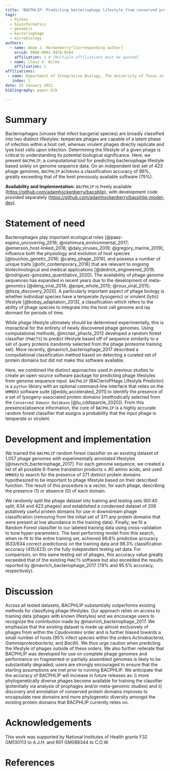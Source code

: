 ```yaml
---
title: 'BACPHLIP: Predicting bacteriophage lifestyle from conserved protein domains'
tags:
  - Python
  - bioinformatics
  - genomics
  - bacteriophage
  - microbiology
authors:
  - name: Adam J. Hockenberry^[Corresponding author]
    orcid: 0000-0001-9476-0104
    affiliation: 1 # (Multiple affiliations must be quoted)
  - name: Claus O. Wilke
    affiliation: 1
affiliations:
 - name: Department of Integrative Biology, The University of Texas at Austin
   index: 1
date: 25 January 2021
bibliography: paper.bib

---
```


# Summary
Bacteriophages (viruses that infect bacgerial species) are broadly classified
into two distinct lifestyles: temperate phages are capable of a latent phase of
infection within a host cell, whereas virulent phages directly replicate and
lyse host cells upon infection.  Determining the lifestyle of a given phage is
critical to understanding its potential biological significance. Here, we
present `BACPHLIP`, a computational tool for predicting bacteriophage lifestyle
based solely on genome sequence data. On an independent test set of 423 phage
genomes, `BACPHLIP` achieves a classification accuracy of 98%, greatly
exceeding that of the best previously available software (79%). 

**Availability and Implementation:** `BACPHLIP` is freely available
(https://github.com/adamhockenberry/bacphlip), with development code provided
separately (https://github.com/adamhockenberry/bacphlip-model-dev).

# Statement of need

Bacteriophages play important ecological roles [@paez-espino_uncovering_2016;
@nishimura_environmental_2017; @emerson_host-linked_2018; @daly_viruses_2019;
@gregory_marine_2019], influence both the physiology and evolution of host
species [@touchon_genetic_2016; @carey_phage_2019], and possess a number of
unique traits [@ofir_contemporary_2018] that are relevant to ongoing
biotechnological and medical applications [@dedrick_engineered_2019;
@rodriguez-gonzalez_quantitative_2020]. The availability of phage genome
sequences has expanded in recent years due to the development of meta-genomics
[@deng_viral_2014; @pope_whole_2015; @roux_viral_2015; @tisza_discovery_2020].
A particularly important aspect of phage biology is whether individual species
have a temperate (lysogenic) or virulent (lytic) lifestyle
[@bobay_adaptation_2013], a classification which refers to the ability of phage
species to integrate into the host cell genome and lay dormant for periods of
time. 

While phage lifestyle ultimately should be determined experimentally,
this is impractical for the entirety of newly discovered phage genomes.  Using
computational methods, @mcnair_phacts_2012 developed a random forest classifier
(`PHACTS`) to predict lifestyle based off of sequence similarity to a set of
query proteins (randomly selected from the phage proteome training set). More
recently, @mavrich_bacteriophage_2017 described a computational classification
method based on detecting a curated set of protein domains but did not make
this software available.

Here, we combined the distinct approaches used in previous studies to create an
open-source software package for predicting phage lifestyles from genome
sequence input. `BACPHLIP` (BACterioPHage LIfestyle Predictor) is a `python`
library with an optional command-line interface that relies on the `HMMER3`
software suite [@eddy_accelerated_2011] to identify the presence of a set of
lysogeny-associated protein domains (methodically selected from the `Conserved
Domain Database` [@lu_cddsparcle_2020]). From this presence/absence
information, the core of `BACPHLIP` is a highly accurate random forest
classifier that assigns a probability that the input phage is temperate or virulent.

# Development and implementation

We trained the `BACPHLIP` random forest classifier on an existing dataset of
1,057 phage genomes with experimentally annotated lifestyles
[@mavrich_bacteriophage_2017]. For each genome sequence, we created a list of
all possible 6-frame translation products $\geq$ 40 amino acids, and used
`HMMER3` to search for the presence of 371 distinct protein domains
hypothesized to be important to phage lifestyle based on their described
function. The result of this procedure is a vector, for each phage, describing
the presence (1) or absence (0) of each domain.

We randomly split the phage dataset into training and testing sets (60:40
split, 634 and 423 phages) and established a condensed dataset of 206
putatively useful protein domains for use in downstream phage classification
(removing from the initial set of 371 any protein domains that were present at
low abundance in the training data). Finally, we fit a Random Forest classifier
to our labeled training data using cross-validation to tune hyper-parameters.
The best performing model from this search, when re-fit to the entire training
set, achieved 99.8% predictive accuracy (633/634 correct predictions) on the
training data and 98.3% classification accuracy (415/423) on the fully
independent testing set data. For comparison, on this same testing set of
phages, this accuracy value greatly exceeded that of the existing `PHACTS`
software but also exceeded the results reported by @mavrich_bacteriophage_2017
(79% and 95.5% accuracy, respectively).

# Discussion

Across all tested datasets, BACPHLIP substantially outperforms existing
methods for classifying phage lifestyles. Our approach relies on access
to training data (phages with known lifestyles) and we encourage users
to recognize the contribution made by @mavrich_bacteriophage_2017. We
emphasize that the existing dataset is made up almost exclusively of
phages from within the *Caudovirales* order and is further biased
towards a small number of hosts (95% infect species within the orders
*Actinobacteria*, *Gammaproteobacteria*, and *Bacilli*). We thus urge
caution when predicting the lifestyle of phages outside of these orders.
We also further reiterate that BACPHLIP was developed for use on
complete phage genomes and performance on fragmented or partially
assembled genomes is likely to be substantially degraded; users are
strongly encouraged to ensure that the starting assumptions are met
prior to running BACPHLIP. We anticipate that the accuracy of BACPHLIP
will increase in future releases as: i) more phylogenetically diverse
phages become available for training the classifier (potentially via
analysis of prophages and/or meta-genomic studies) and ii) discovery and
annotation of conserved protein domains improves to encapsulate new
domains and more phylogenetic diversity amongst the existing protein
domains that BACPHLIP currently relies on.

# Acknowledgements

This work was supported by National Institutes of Health grants F32
GM130113 to A.J.H. and R01 GM088344 to C.O.W.

# References

